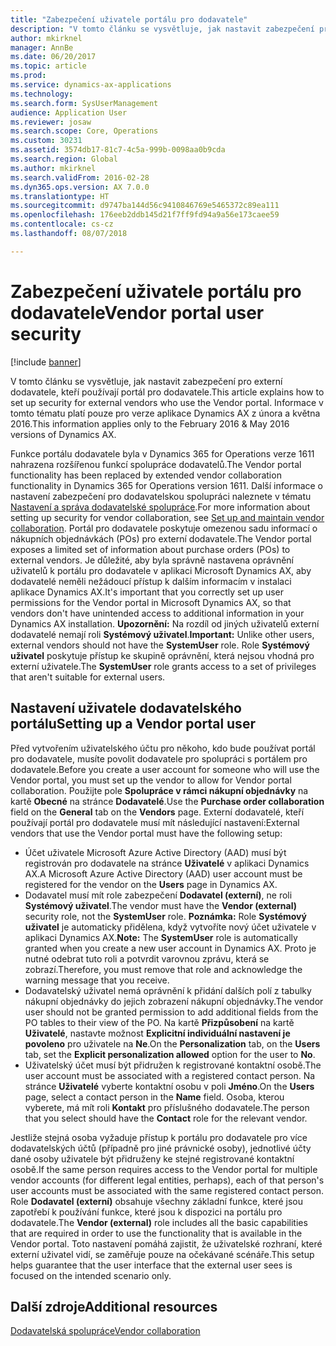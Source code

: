 ```yaml
---
title: "Zabezpečení uživatele portálu pro dodavatele"
description: "V tomto článku se vysvětluje, jak nastavit zabezpečení pro externí dodavatele, kteří používají portál pro dodavatele. Informace v tomto tématu platí pouze pro verze aplikace Dynamics AX z února a května 2016."
author: mkirknel
manager: AnnBe
ms.date: 06/20/2017
ms.topic: article
ms.prod: 
ms.service: dynamics-ax-applications
ms.technology: 
ms.search.form: SysUserManagement
audience: Application User
ms.reviewer: josaw
ms.search.scope: Core, Operations
ms.custom: 30231
ms.assetid: 3574db17-81c7-4c5a-999b-0098aa0b9cda
ms.search.region: Global
ms.author: mkirknel
ms.search.validFrom: 2016-02-28
ms.dyn365.ops.version: AX 7.0.0
ms.translationtype: HT
ms.sourcegitcommit: d9747ba144d56c9410846769e5465372c89ea111
ms.openlocfilehash: 176eeb2ddb145d21f7ff9fd94a9a56e173caee59
ms.contentlocale: cs-cz
ms.lasthandoff: 08/07/2018

---
```


# <a name="vendor-portal-user-security"></a><span data-ttu-id="5ff41-104">Zabezpečení uživatele portálu pro dodavatele</span><span class="sxs-lookup"><span data-stu-id="5ff41-104">Vendor portal user security</span></span>

[!include [banner](../includes/banner.md)]

<span data-ttu-id="5ff41-105">V tomto článku se vysvětluje, jak nastavit zabezpečení pro externí dodavatele, kteří používají portál pro dodavatele.</span><span class="sxs-lookup"><span data-stu-id="5ff41-105">This article explains how to set up security for external vendors who use the Vendor portal.</span></span> <span data-ttu-id="5ff41-106">Informace v tomto tématu platí pouze pro verze aplikace Dynamics AX z února a května 2016.</span><span class="sxs-lookup"><span data-stu-id="5ff41-106">This information applies only to the February 2016 &amp; May 2016 versions of Dynamics AX.</span></span>

<span data-ttu-id="5ff41-107">Funkce portálu dodavatele byla v Dynamics 365 for Operations verze 1611 nahrazena rozšířenou funkcí spolupráce dodavatelů.</span><span class="sxs-lookup"><span data-stu-id="5ff41-107">The Vendor portal functionality has been replaced by extended vendor collaboration functionality in Dynamics 365 for Operations version 1611.</span></span> <span data-ttu-id="5ff41-108">Další informace o nastavení zabezpečení pro dodavatelskou spolupráci naleznete v tématu [Nastavení a správa dodavatelské spolupráce](set-up-maintain-vendor-collaboration.md).</span><span class="sxs-lookup"><span data-stu-id="5ff41-108">For more information about setting up security for vendor collaboration, see [Set up and maintain vendor collaboration](set-up-maintain-vendor-collaboration.md).</span></span> <span data-ttu-id="5ff41-109">Portál pro dodavatele poskytuje omezenou sadu informací o nákupních objednávkách (POs) pro externí dodavatele.</span><span class="sxs-lookup"><span data-stu-id="5ff41-109">The Vendor portal exposes a limited set of information about purchase orders (POs) to external vendors.</span></span> <span data-ttu-id="5ff41-110">Je důležité, aby byla správně nastavena oprávnění uživatelů k portálu pro dodavatele v aplikaci Microsoft Dynamics AX, aby dodavatelé neměli nežádoucí přístup k dalším informacím v instalaci aplikace Dynamics AX.</span><span class="sxs-lookup"><span data-stu-id="5ff41-110">It's important that you correctly set up user permissions for the Vendor portal in Microsoft Dynamics AX, so that vendors don't have unintended access to additional information in your Dynamics AX installation.</span></span> <span data-ttu-id="5ff41-111">**Upozornění:** Na rozdíl od jiných uživatelů externí dodavatelé nemají roli **Systémový uživatel**.</span><span class="sxs-lookup"><span data-stu-id="5ff41-111">**Important:** Unlike other users, external vendors should not have the **SystemUser** role.</span></span> <span data-ttu-id="5ff41-112">Role **Systémový uživatel** poskytuje přístup ke skupině oprávnění, která nejsou vhodná pro externí uživatele.</span><span class="sxs-lookup"><span data-stu-id="5ff41-112">The **SystemUser** role grants access to a set of privileges that aren't suitable for external users.</span></span>

## <a name="setting-up-a-vendor-portal-user"></a><span data-ttu-id="5ff41-113">Nastavení uživatele dodavatelského portálu</span><span class="sxs-lookup"><span data-stu-id="5ff41-113">Setting up a Vendor portal user</span></span>
<span data-ttu-id="5ff41-114">Před vytvořením uživatelského účtu pro někoho, kdo bude používat portál pro dodavatele, musíte povolit dodavatele pro spolupráci s portálem pro dodavatele.</span><span class="sxs-lookup"><span data-stu-id="5ff41-114">Before you create a user account for someone who will use the Vendor portal, you must set up the vendor to allow for Vendor portal collaboration.</span></span> <span data-ttu-id="5ff41-115">Použijte pole **Spolupráce v rámci nákupní objednávky** na kartě **Obecné** na stránce **Dodavatelé**.</span><span class="sxs-lookup"><span data-stu-id="5ff41-115">Use the **Purchase order collaboration** field on the **General** tab on the **Vendors** page.</span></span> <span data-ttu-id="5ff41-116">Externí dodavatelé, kteří používají portál pro dodavatele musí mít následující nastavení:</span><span class="sxs-lookup"><span data-stu-id="5ff41-116">External vendors that use the Vendor portal must have the following setup:</span></span>

-   <span data-ttu-id="5ff41-117">Účet uživatele Microsoft Azure Active Directory (AAD) musí být registrován pro dodavatele na stránce **Uživatelé** v aplikaci Dynamics AX.</span><span class="sxs-lookup"><span data-stu-id="5ff41-117">A Microsoft Azure Active Directory (AAD) user account must be registered for the vendor on the **Users** page in Dynamics AX.</span></span>
-   <span data-ttu-id="5ff41-118">Dodavatel musí mít role zabezpečení **Dodavatel (externí)**, ne roli **Systémový uživatel**.</span><span class="sxs-lookup"><span data-stu-id="5ff41-118">The vendor must have the **Vendor (external)** security role, not the **SystemUser** role.</span></span> <span data-ttu-id="5ff41-119">**Poznámka:** Role **Systémový uživatel** je automaticky přidělena, když vytvoříte nový účet uživatele v aplikaci Dynamics AX.</span><span class="sxs-lookup"><span data-stu-id="5ff41-119">**Note:** The **SystemUser** role is automatically granted when you create a new user account in Dynamics AX.</span></span> <span data-ttu-id="5ff41-120">Proto je nutné odebrat tuto roli a potvrdit varovnou zprávu, která se zobrazí.</span><span class="sxs-lookup"><span data-stu-id="5ff41-120">Therefore, you must remove that role and acknowledge the warning message that you receive.</span></span>
-   <span data-ttu-id="5ff41-121">Dodavatelský uživatel nemá oprávnění k přidání dalších polí z tabulky nákupní objednávky do jejich zobrazení nákupní objednávky.</span><span class="sxs-lookup"><span data-stu-id="5ff41-121">The vendor user should not be granted permission to add additional fields from the PO tables to their view of the PO.</span></span> <span data-ttu-id="5ff41-122">Na kartě **Přizpůsobení** na kartě **Uživatelé**, nastavte možnost **Explicitní individuální nastavení je povoleno** pro uživatele na **Ne**.</span><span class="sxs-lookup"><span data-stu-id="5ff41-122">On the **Personalization** tab, on the **Users** tab, set the **Explicit personalization allowed** option for the user to **No**.</span></span>
-   <span data-ttu-id="5ff41-123">Uživatelský účet musí být přidružen k registrované kontaktní osobě.</span><span class="sxs-lookup"><span data-stu-id="5ff41-123">The user account must be associated with a registered contact person.</span></span> <span data-ttu-id="5ff41-124">Na stránce **Uživatelé** vyberte kontaktní osobu v poli **Jméno**.</span><span class="sxs-lookup"><span data-stu-id="5ff41-124">On the **Users** page, select a contact person in the **Name** field.</span></span> <span data-ttu-id="5ff41-125">Osoba, kterou vyberete, má mít roli **Kontakt** pro příslušného dodavatele.</span><span class="sxs-lookup"><span data-stu-id="5ff41-125">The person that you select should have the **Contact** role for the relevant vendor.</span></span>

<span data-ttu-id="5ff41-126">Jestliže stejná osoba vyžaduje přístup k portálu pro dodavatele pro více dodavatelských účtů (případně pro jiné právnické osoby), jednotlivé účty dané osoby uživatele být přidruženy ke stejné registrované kontaktní osobě.</span><span class="sxs-lookup"><span data-stu-id="5ff41-126">If the same person requires access to the Vendor portal for multiple vendor accounts (for different legal entities, perhaps), each of that person's user accounts must be associated with the same registered contact person.</span></span> <span data-ttu-id="5ff41-127">Role **Dodavatel (externí)** obsahuje všechny základní funkce, které jsou zapotřebí k používání funkce, které jsou k dispozici na portálu pro dodavatele.</span><span class="sxs-lookup"><span data-stu-id="5ff41-127">The **Vendor (external)** role includes all the basic capabilities that are required in order to use the functionality that is available in the Vendor portal.</span></span> <span data-ttu-id="5ff41-128">Toto nastavení pomáhá zajistit, že uživatelské rozhraní, které externí uživatel vidí, se zaměřuje pouze na očekávané scénáře.</span><span class="sxs-lookup"><span data-stu-id="5ff41-128">This setup helps guarantee that the user interface that the external user sees is focused on the intended scenario only.</span></span>

<a name="additional-resources"></a><span data-ttu-id="5ff41-129">Další zdroje</span><span class="sxs-lookup"><span data-stu-id="5ff41-129">Additional resources</span></span>
--------

[<span data-ttu-id="5ff41-130">Dodavatelská spolupráce</span><span class="sxs-lookup"><span data-stu-id="5ff41-130">Vendor collaboration</span></span>](collaborate-vendors-vendor-portal.md)




